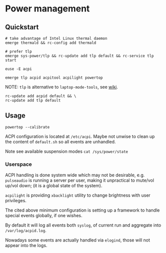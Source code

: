 # Power management

## Quickstart

```
# take advantage of Intel Linux thermal daemon
emerge thermald && rc-config add thermald
```

```
# prefer tlp
emerge sys-power/tlp && rc-update add tlp default && rc-service tlp start
```

```
euse -E acpi
```

```
emerge tlp acpid acpitool acpilight powertop
```

NOTE: `tlp` is alternative to `laptop-mode-tools`, see [wiki](https://wiki.gentoo.org/wiki/Power_management).

```
rc-update add acpid default && \
rc-update add tlp default
```

## Usage

`powertop --calibrate`

ACPI configuration is located at `/etc/acpi`. Maybe not unwise to clean up the content of `default.sh` so all events are unhandled. 

Note see available suspension modes `cat /sys/power/state`

### Userspace

ACPI handling is done system wide which may not be desirable, e.g. `pulseaudio`
is running a server per user, making it unpractical to mute/vol up/vol down; (it
is a global state of the system).

`acpilight` is providing `xbacklight` utility to change brightness with user
privileges.

The cited above minimum configuration is setting up a framework to handle
special events globally, if one wishes.

By default it will log all events both `syslog`, of current run and aggregate
into `/var/log/acpid.log`.

Nowadays some events are actually handled via `elogind`, those will not appear
into the logs.
